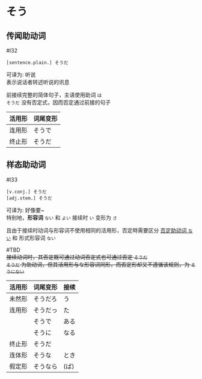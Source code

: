 # そう

## 传闻助动词

 #l32  

```nihongo  
[sentence.plain.] そうだ  
```

可译为: 听说  
表示说话者转述听说的讯息  

前接续完整的简体句子，主语使用助词 `は`  
`そうだ` 没有否定式，因而否定通过前接的句子  

| 活用形 | 词尾变形 |
| --- | ---- |
| 连用形 | そうで  |
| 终止形 | そうだ  |

## 样态助动词

 #l33  

```nihongo
[v.conj.] そうだ  
[adj.stem.] そうだ  
```

可译为: 好像要~  
特别地，**形容词** `ない` 和 `よい` 接续时 `い` 变形为 `さ`  

且由于接续时动词与形容词不使用相同的活用形，否定時需要区分 [否定助动词 `ない`](ない.md) 和 形式形容词 `ない`  

 #TBD  
~~接续动词时，其否定既可通过动词否定式也可通过否定 `そうだ`  
`そうだ` 为助动词，但其活用形与な形容词同形，而否定形却又不遵循该规则，为 `そうにない`~~  

| 活用形 | 词尾变形 | 接续  |
| --- | ---- | --- |
| 未然形 | そうだろ | う   |
| 连用形 | そうだっ | た   |
|     | そうで  | ある  |
|     | そうに  | なる  |
| 终止形 | そうだ  |     |
| 连体形 | そうな  | とき  |
| 假定形 | そうなら | (ば) |
